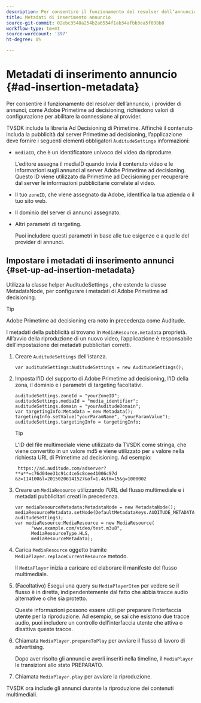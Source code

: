 ```yaml
---
description: Per consentire il funzionamento del resolver dell’annuncio, i provider di annunci, come Adobe Primetime ad decisioning, richiedono valori di configurazione per abilitare la connessione al provider.
title: Metadati di inserimento annuncio
source-git-commit: 02ebc3548a254b2a6554f1ab34afbb3ea5f09bb8
workflow-type: tm+mt
source-wordcount: '397'
ht-degree: 0%

---
```


# Metadati di inserimento annuncio {#ad-insertion-metadata}

Per consentire il funzionamento del resolver dell’annuncio, i provider di annunci, come Adobe Primetime ad decisioning, richiedono valori di configurazione per abilitare la connessione al provider.

TVSDK include la libreria Ad Decisioning di Primetime. Affinché il contenuto includa la pubblicità dal server Primetime ad decisioning, l’applicazione deve fornire i seguenti elementi obbligatori `AuditudeSettings` informazioni:

* `mediaID`, che è un identificatore univoco del video da riprodurre.

  L’editore assegna il mediaID quando invia il contenuto video e le informazioni sugli annunci al server Adobe Primetime ad decisioning. Questo ID viene utilizzato da Primetime ad Decisioning per recuperare dal server le informazioni pubblicitarie correlate al video.

* Il tuo `zoneID`, che viene assegnato da Adobe, identifica la tua azienda o il tuo sito web.
* Il dominio del server di annunci assegnato.
* Altri parametri di targeting.

  Puoi includere questi parametri in base alle tue esigenze e a quelle del provider di annunci.

## Impostare i metadati di inserimento annunci {#set-up-ad-insertion-metadata}

Utilizza la classe helper AuditudeSettings , che estende la classe MetadataNode, per configurare i metadati di Adobe Primetime ad decisioning.

>[!TIP]
>
>Adobe Primetime ad decisioning era noto in precedenza come Auditude.

I metadati della pubblicità si trovano in `MediaResource.metadata` proprietà. All’avvio della riproduzione di un nuovo video, l’applicazione è responsabile dell’impostazione dei metadati pubblicitari corretti.

1. Creare `AuditudeSettings` dell&#39;istanza.

   ```
   var auditudeSettings:AuditudeSettings = new AuditudeSettings();
   ```

1. Imposta l’ID del supporto di Adobe Primetime ad decisioning, l’ID della zona, il dominio e i parametri di targeting facoltativi.

   ```
   auditudeSettings.zoneId = "yourZoneID"; 
   auditudeSettings.mediaId = "media_identifier"; 
   auditudeSettings.domain = "yourAuditudeDomain"; 
   var targetingInfo:Metadata = new Metadata(); 
   targetingInfo.setValue("yourParamName", "yourParamValue"); 
   auditudeSettings.targetingInfo = targetingInfo;
   ```

   >[!TIP]
   >
   >L&#39;ID del file multimediale viene utilizzato da TVSDK come stringa, che viene convertito in un valore md5 e viene utilizzato per `u` valore nella richiesta URL di Primetime ad decisioning. Ad esempio:
   >
   >
   >` https://ad.auditude.com/adserver? **u**=c76d04ee31c91c4ce5c8cee41006c97d &z=114100&l=20150206141527&of=1.4&tm=15&g=1000002`

1. Creare un `MediaResource` utilizzando l’URL del flusso multimediale e i metadati pubblicitari creati in precedenza.

   ```
   var mediaResourceMetadata:MetadataNode = new MetadataNode(); 
   mediaResourceMetadata.setNode(DefaultMetadataKeys.AUDITUDE_METADATA_KEY, auditudeSettings); 
   var mediaResource:MediaResource = new MediaResource( 
         "www.example.com/video/test.m3u8", 
         MediaResourceType.HLS,  
         mediaResourceMetadata);
   ```

1. Carica `MediaResource` oggetto tramite `MediaPlayer.replaceCurrentResource` metodo.

   Il `MediaPlayer` inizia a caricare ed elaborare il manifesto del flusso multimediale.

1. (Facoltativo) Esegui una query su `MediaPlayerItem` per vedere se il flusso è in diretta, indipendentemente dal fatto che abbia tracce audio alternative o che sia protetto.

   Queste informazioni possono essere utili per preparare l’interfaccia utente per la riproduzione. Ad esempio, se sai che esistono due tracce audio, puoi includere un controllo dell’interfaccia utente che attiva o disattiva queste tracce.

1. Chiamata `MediaPlayer.prepareToPlay` per avviare il flusso di lavoro di advertising.

   Dopo aver risolto gli annunci e averli inseriti nella timeline, il `MediaPlayer` le transizioni allo stato PREPARATO.
1. Chiamata `MediaPlayer.play` per avviare la riproduzione.

TVSDK ora include gli annunci durante la riproduzione dei contenuti multimediali.
